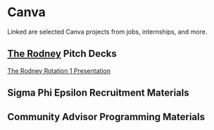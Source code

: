 # Canva
Linked are selected Canva projects from jobs, internships, and more.

## [The Rodney](https://www.google.com/maps/place/The+Rodney+Apartments/@34.1106444,-118.2922362,17z/data=!3m1!4b1!4m6!3m5!1s0x80c2c111dd4b889d:0x51d8c58f5201c5b6!8m2!3d34.11064!4d-118.2896613!16s%2Fg%2F11rv0l1030?entry=ttu) Pitch Decks
[The Rodney Rotation 1 Presentation](https://www.canva.com/design/DAF3XyOGuaU/yioRRgQFcF0mR3q_RMZJ_w/edit?utm_content=DAF3XyOGuaU&utm_campaign=designshare&utm_medium=link2&utm_source=sharebutton)

## Sigma Phi Epsilon Recruitment Materials

## Community Advisor Programming Materials
